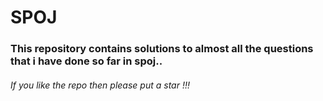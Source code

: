 # SPOJ
### This repository contains solutions to almost all the questions that i have done so far in spoj..
###### If you like the repo then please put a star !!!
